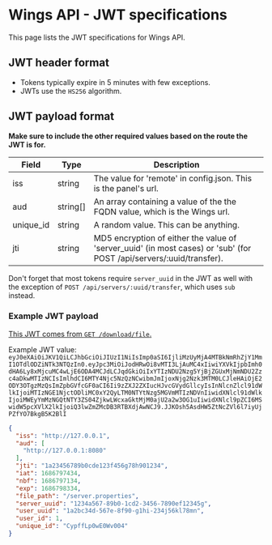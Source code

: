 # Wings API - JWT specifications

This page lists the JWT specifications for Wings API.

## JWT header format

- Tokens typically expire in 5 minutes with few exceptions.
- JWTs use the `HS256` algorithm.

## JWT payload format

**Make sure to include the other required values based on the route the JWT is for.**

| Field      | Type     | Description                                                                                                          |
| ---------- | -------- | -------------------------------------------------------------------------------------------------------------------- |
| iss        | string   | The value for 'remote' in config.json. This is the panel's url.                                                      |
| aud        | string[] | An array containing a value of the the FQDN value, which is the Wings url.                                           |
| unique_id  | string   | A random value. This can be anything.                                                                                |
| jti        | string   | MD5 encryption of either the value of 'server_uuid' (in most cases) or 'sub' (for POST /api/servers/:uuid/transfer). |

Don't forget that most tokens require `server_uuid` in the JWT as well with the exception of `POST /api/servers/:uuid/transfer`, which uses `sub` instead.

### Example JWT payload

[This JWT comes from `GET /download/file`.](https://github.com/devnote-dev/ptero-notes/blob/8f8c6ae86d6c3445faf68d5e55f60953daac4bb0/wings/public.md#get-downloadfile)

Example JWT value: `eyJ0eXAiOiJKV1QiLCJhbGciOiJIUzI1NiIsImp0aSI6IjliMzUyMjA4MTBkNmRhZjY1MmI1OTdlODZiNTk3NTQzIn0.eyJpc3MiOiJodHRwOi8vMTI3LjAuMC4xIiwiYXVkIjpbImh0dHA6Ly8xMjcuMC4wLjE6ODA4MCJdLCJqdGkiOiIxYTIzNDU2Nzg5YjBjZGUxMjNmNDU2Zzc4aDkwMTIzNCIsImlhdCI6MTY4Njc5NzQzNCwibmJmIjoxNjg2Nzk3MTM0LCJleHAiOjE2ODY3OTgzMzQsImZpbGVfcGF0aCI6Ii9zZXJ2ZXIucHJvcGVydGllcyIsInNlcnZlcl91dWlkIjoiMTIzNGE1NjctODliMC0xY2QyLTM0NTYtNzg5MGVmMTIzNDVnIiwidXNlcl91dWlkIjoiMWEyYmMzNGQtNTY3ZS04ZjkwLWcxaGktMjM0ajU2a2w3OG1uIiwidXNlcl9pZCI6MSwidW5pcXVlX2lkIjoiQ3lwZmZMcDB3RTBXdjAwNCJ9.JJKOsh5AsdHW5ZtNcZVl6l7iyUjPZfYO7BkgB5K2BlI`

```json
{
  "iss": "http://127.0.0.1",
  "aud": [
    "http://127.0.0.1:8080"
  ],
  "jti": "1a23456789b0cde123f456g78h901234",
  "iat": 1686797434,
  "nbf": 1686797134,
  "exp": 1686798334,
  "file_path": "/server.properties",
  "server_uuid": "1234a567-89b0-1cd2-3456-7890ef12345g",
  "user_uuid": "1a2bc34d-567e-8f90-g1hi-234j56kl78mn",
  "user_id": 1,
  "unique_id": "CypffLp0wE0Wv004"
}
```
